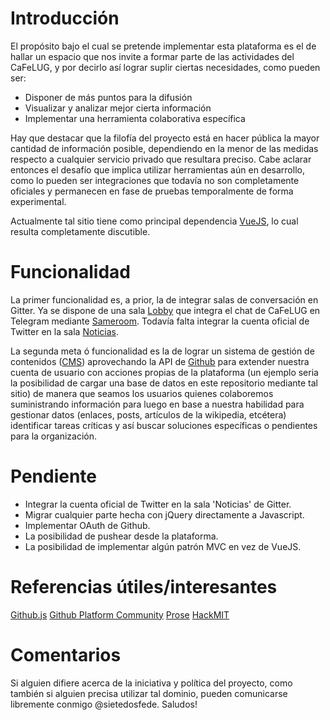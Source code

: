 # Introducción
El propósito bajo el cual se pretende implementar esta plataforma es el de hallar un espacio que nos invite a formar parte de las actividades del CaFeLUG, y por decirlo así lograr suplir ciertas necesidades, como pueden ser:

* Disponer de más puntos para la difusión
* Visualizar y analizar mejor cierta información
* Implementar una herramienta colaborativa específica

Hay que destacar que la filofía del proyecto está en hacer pública la mayor cantidad de información posible, dependiendo en la menor de las medidas respecto a cualquier servicio privado que resultara preciso. Cabe aclarar entonces el desafío que implica utilizar herramientas aún en desarrollo, como lo pueden ser integraciones que todavía no son completamente oficiales y permanecen en fase de pruebas temporalmente de forma experimental.

Actualmente tal sitio tiene como principal dependencia [VueJS](https://vuejs.org/), lo cual resulta completamente discutible.

# Funcionalidad
La primer funcionalidad es, a prior, la de integrar salas de conversación en Gitter. Ya se dispone de una sala [Lobby](https://gitter.im/cafelug/Lobby/) que integra el chat de CaFeLUG en Telegram mediante [Sameroom](https://sameroom.io). Todavía falta integrar la cuenta oficial de Twitter en la sala [Noticias](https://gitter.im/cafelug/Noticias).

La segunda meta ó funcionalidad es la de lograr un sistema de gestión de contenidos ([CMS](https://es.wikipedia.org/wiki/Sistema_de_gesti%C3%B3n_de_contenidos)) aprovechando la API de [Github](https://developer.github.com/v3/) para extender nuestra cuenta de usuario con acciones propias de la plataforma (un ejemplo seria la posibilidad de cargar una base de datos en este repositorio mediante tal sitio) de manera que seamos los usuarios quienes colaboremos suministrando información para luego en base a nuestra habilidad para gestionar datos (enlaces, posts, artículos de la wikipedia, etcétera) identificar tareas críticas y así buscar soluciones específicas o pendientes para la organización.

# Pendiente
- Integrar la cuenta oficial de Twitter en la sala 'Noticias' de Gitter.
- Migrar cualquier parte hecha con jQuery directamente a Javascript.
- Implementar OAuth de Github.
- La posibilidad de pushear desde la plataforma.
- La posibilidad de implementar algún patrón MVC en vez de VueJS.

# Referencias útiles/interesantes
[Github.js](https://github.com/github-tools/github)
[Github Platform Community](https://platform.github.community/)
[Prose](https://github.com/prose)
[HackMIT](https://github.com/HackMIT)

# Comentarios
Si alguien difiere acerca de la iniciativa y política del proyecto, como también si alguien precisa utilizar tal dominio, pueden comunicarse libremente conmigo @sietedosfede. Saludos!
